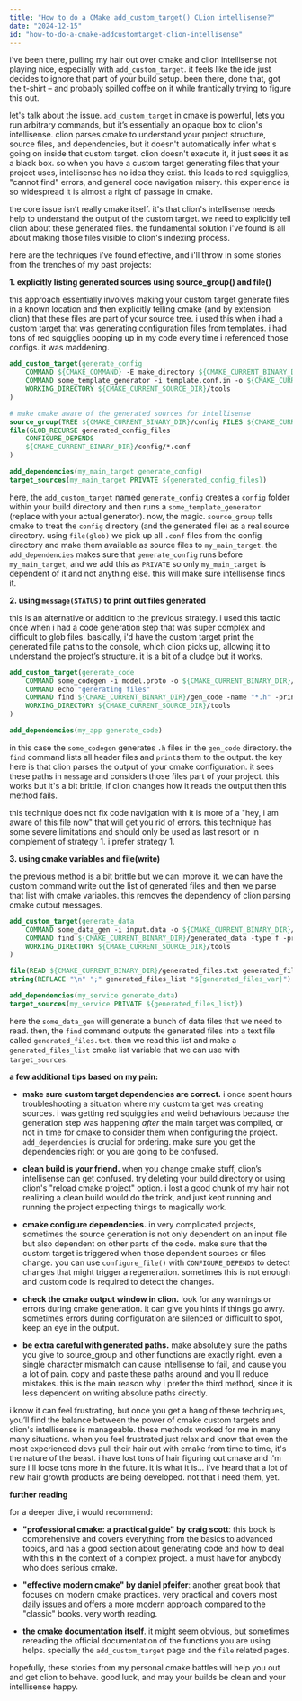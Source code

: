 ```yaml
---
title: "How to do a CMake add_custom_target() CLion intellisense?"
date: "2024-12-15"
id: "how-to-do-a-cmake-addcustomtarget-clion-intellisense"
---
```


i've been there, pulling my hair out over cmake and clion intellisense not playing nice, especially with `add_custom_target`. it feels like the ide just decides to ignore that part of your build setup. been there, done that, got the t-shirt – and probably spilled coffee on it while frantically trying to figure this out.

let's talk about the issue. `add_custom_target` in cmake is powerful, lets you run arbitrary commands, but it’s essentially an opaque box to clion's intellisense. clion parses cmake to understand your project structure, source files, and dependencies, but it doesn't automatically infer what's going on inside that custom target. clion doesn't execute it, it just sees it as a black box. so when you have a custom target generating files that your project uses, intellisense has no idea they exist. this leads to red squigglies, "cannot find" errors, and general code navigation misery. this experience is so widespread it is almost a right of passage in cmake.

the core issue isn’t really cmake itself. it's that clion's intellisense needs help to understand the output of the custom target. we need to explicitly tell clion about these generated files. the fundamental solution i've found is all about making those files visible to clion's indexing process.

here are the techniques i've found effective, and i'll throw in some stories from the trenches of my past projects:

**1. explicitly listing generated sources using source_group() and file()**

this approach essentially involves making your custom target generate files in a known location and then explicitly telling cmake (and by extension clion) that these files are part of your source tree. i used this when i had a custom target that was generating configuration files from templates. i had tons of red squigglies popping up in my code every time i referenced those configs. it was maddening.

```cmake
add_custom_target(generate_config
    COMMAND ${CMAKE_COMMAND} -E make_directory ${CMAKE_CURRENT_BINARY_DIR}/config
    COMMAND some_template_generator -i template.conf.in -o ${CMAKE_CURRENT_BINARY_DIR}/config/generated_config.conf
    WORKING_DIRECTORY ${CMAKE_CURRENT_SOURCE_DIR}/tools
)

# make cmake aware of the generated sources for intellisense
source_group(TREE ${CMAKE_CURRENT_BINARY_DIR}/config FILES ${CMAKE_CURRENT_BINARY_DIR}/config/generated_config.conf)
file(GLOB_RECURSE generated_config_files
    CONFIGURE_DEPENDS
    ${CMAKE_CURRENT_BINARY_DIR}/config/*.conf
)

add_dependencies(my_main_target generate_config)
target_sources(my_main_target PRIVATE ${generated_config_files})
```

here, the `add_custom_target` named `generate_config` creates a `config` folder within your build directory and then runs a `some_template_generator` (replace with your actual generator). now, the magic. `source_group` tells cmake to treat the `config` directory (and the generated file) as a real source directory. using `file(glob)` we pick up all `.conf` files from the config directory and make them available as source files to `my_main_target`.  the `add_dependencies` makes sure that `generate_config` runs before `my_main_target`, and we add this as `PRIVATE` so only `my_main_target` is dependent of it and not anything else. this will make sure intellisense finds it.

**2. using `message(STATUS)` to print out files generated**

this is an alternative or addition to the previous strategy. i used this tactic once when i had a code generation step that was super complex and difficult to glob files. basically, i'd have the custom target print the generated file paths to the console, which clion picks up, allowing it to understand the project’s structure. it is a bit of a cludge but it works.

```cmake
add_custom_target(generate_code
    COMMAND some_codegen -i model.proto -o ${CMAKE_CURRENT_BINARY_DIR}/gen_code
    COMMAND echo "generating files"
    COMMAND find ${CMAKE_CURRENT_BINARY_DIR}/gen_code -name "*.h" -print
    WORKING_DIRECTORY ${CMAKE_CURRENT_SOURCE_DIR}/tools
)

add_dependencies(my_app generate_code)
```

in this case the `some_codegen` generates `.h` files in the `gen_code` directory. the `find` command lists all header files and `print`s them to the output. the key here is that clion parses the output of your cmake configuration. it sees these paths in `message` and considers those files part of your project. this works but it's a bit brittle, if clion changes how it reads the output then this method fails.

this technique does not fix code navigation with it is more of a "hey, i am aware of this file now" that will get you rid of errors. this technique has some severe limitations and should only be used as last resort or in complement of strategy 1. i prefer strategy 1.

**3. using cmake variables and file(write)**

the previous method is a bit brittle but we can improve it. we can have the custom command write out the list of generated files and then we parse that list with cmake variables. this removes the dependency of clion parsing cmake output messages.

```cmake
add_custom_target(generate_data
    COMMAND some_data_gen -i input.data -o ${CMAKE_CURRENT_BINARY_DIR}/generated_data
    COMMAND find ${CMAKE_CURRENT_BINARY_DIR}/generated_data -type f -print0 | xargs -0 -I {} echo {} >> ${CMAKE_CURRENT_BINARY_DIR}/generated_files.txt
    WORKING_DIRECTORY ${CMAKE_CURRENT_SOURCE_DIR}/tools
)

file(READ ${CMAKE_CURRENT_BINARY_DIR}/generated_files.txt generated_files_var)
string(REPLACE "\n" ";" generated_files_list "${generated_files_var}")

add_dependencies(my_service generate_data)
target_sources(my_service PRIVATE ${generated_files_list})
```

here the `some_data_gen` will generate a bunch of data files that we need to read. then, the `find` command outputs the generated files into a text file called `generated_files.txt`. then we read this list and make a `generated_files_list` cmake list variable that we can use with `target_sources`.

**a few additional tips based on my pain:**

*   **make sure custom target dependencies are correct.** i once spent hours troubleshooting a situation where my custom target was creating sources. i was getting red squigglies and weird behaviours because the generation step was happening *after* the main target was compiled, or not in time for cmake to consider them when configuring the project. `add_dependencies` is crucial for ordering. make sure you get the dependencies right or you are going to be confused.

*   **clean build is your friend.** when you change cmake stuff, clion’s intellisense can get confused. try deleting your build directory or using clion's "reload cmake project" option. i lost a good chunk of my hair not realizing a clean build would do the trick, and just kept running and running the project expecting things to magically work.

*   **cmake configure dependencies.** in very complicated projects, sometimes the source generation is not only dependent on an input file but also dependent on other parts of the code. make sure that the custom target is triggered when those dependent sources or files change. you can use `configure_file()` with `CONFIGURE_DEPENDS` to detect changes that might trigger a regeneration. sometimes this is not enough and custom code is required to detect the changes.

*   **check the cmake output window in clion.** look for any warnings or errors during cmake generation. it can give you hints if things go awry. sometimes errors during configuration are silenced or difficult to spot, keep an eye in the output.

*   **be extra careful with generated paths.** make absolutely sure the paths you give to source_group and other functions are exactly right. even a single character mismatch can cause intellisense to fail, and cause you a lot of pain. copy and paste these paths around and you'll reduce mistakes. this is the main reason why i prefer the third method, since it is less dependent on writing absolute paths directly.

i know it can feel frustrating, but once you get a hang of these techniques, you’ll find the balance between the power of cmake custom targets and clion's intellisense is manageable. these methods worked for me in many many situations. when you feel frustrated just relax and know that even the most experienced devs pull their hair out with cmake from time to time, it's the nature of the beast. i have lost tons of hair figuring out cmake and i'm sure i'll loose tons more in the future. it is what it is... i've heard that a lot of new hair growth products are being developed. not that i need them, yet.

**further reading**

for a deeper dive, i would recommend:

*   **"professional cmake: a practical guide" by craig scott**: this book is comprehensive and covers everything from the basics to advanced topics, and has a good section about generating code and how to deal with this in the context of a complex project. a must have for anybody who does serious cmake.

*   **"effective modern cmake" by daniel pfeifer**: another great book that focuses on modern cmake practices. very practical and covers most daily issues and offers a more modern approach compared to the "classic" books. very worth reading.

*   **the cmake documentation itself**. it might seem obvious, but sometimes rereading the official documentation of the functions you are using helps. specially the `add_custom_target` page and the `file` related pages.

hopefully, these stories from my personal cmake battles will help you out and get clion to behave. good luck, and may your builds be clean and your intellisense happy.
